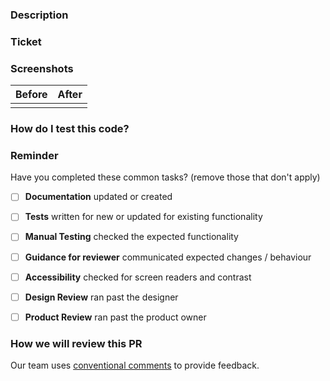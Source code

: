 ### Description
<!--- Describe your changes in detail -->

### Ticket
<!-- Add link to the corresponding ticket -->

### Screenshots

| Before | After |
| ------ | ----- |
|        |       |

### How do I test this code?
<!-- Describe how a reviewer can run and test this new functionality.  What is the expected behaviour?  -->

### Reminder
Have you completed these common tasks? (remove those that don't apply)

- [ ] **Documentation** updated or created
- [ ] **Tests** written for new or updated for existing functionality
- [ ] **Manual Testing** checked the expected functionality
- [ ] **Guidance for reviewer** communicated expected changes / behaviour
- [ ] **Accessibility** checked for screen readers and contrast
- [ ] **Design Review** ran past the designer 
- [ ] **Product Review** ran past the product owner


### How we will review this PR
Our team uses [conventional comments](https://conventionalcomments.org/) to provide feedback.